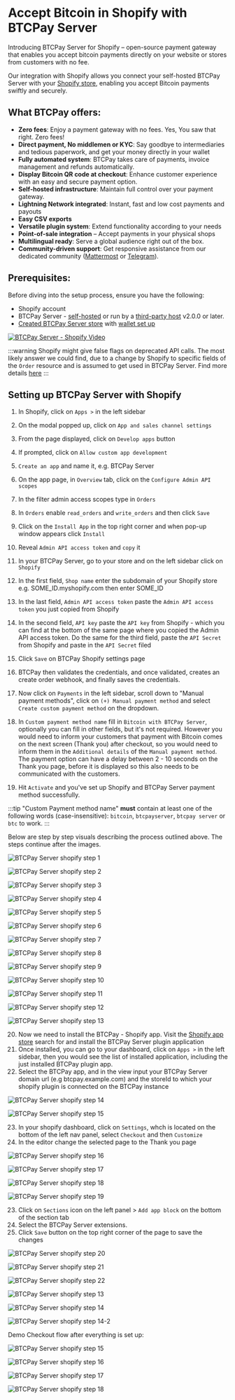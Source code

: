 # Accept Bitcoin in Shopify with BTCPay Server

Introducing BTCPay Server for Shopify – open-source payment gateway that enables you accept bitcoin payments directly on your website or stores from customers with no fee.

Our integration with Shopify allows you connect your self-hosted BTCPay Server with your [Shopify store](https://www.shopify.com/), enabling you accept Bitcoin payments swiftly and securely.


## What BTCPay offers:

- **Zero fees**: Enjoy a payment gateway with no fees. Yes, You saw that right. Zero fees!
- **Direct payment, No middlemen or KYC**: Say goodbye to intermediaries and tedious paperwork, and get your money directly in your wallet
- **Fully automated system**: BTCPay takes care of payments, invoice management and refunds automatically.
- **Display Bitcoin QR code at checkout**: Enhance customer experience with an easy and secure payment option.
- **Self-hosted infrastructure**: Maintain full control over your payment gateway.
- **Lightning Network integrated**: Instant, fast and low cost payments and payouts
- **Easy CSV exports**
- **Versatile plugin system**: Extend functionality according to your needs
- **Point-of-sale integration** – Accept payments in your physical shops
- **Multilingual ready**: Serve a global audience right out of the box.
- **Community-driven support**: Get responsive assistance from our dedicated community ([Mattermost](http://chat.btcpayserver.org/) or [Telegram](https://t.me/btcpayserver)).


## Prerequisites:

Before diving into the setup process, ensure you have the following:

- Shopify account
- BTCPay Server - [self-hosted](Deployment.md) or run by a [third-party host](/Deployment/ThirdPartyHosting.md) v2.0.0 or later.
- [Created BTCPay Server store](CreateStore.md) with [wallet set up](WalletSetup.md)

[![BTCPay Server - Shopify Video](https://img.youtube.com/vi/jJjAyvgWVfk/mqdefault.jpg)](https://www.youtube.com/watch?v=jJjAyvgWVfk)

:::warning
Shopify might give false flags on deprecated API calls. The most likely answer we could find, due to a change by Shopify to specific fields of the `Order` resource and is assumed to get used in BTCPay Server. Find more details [here](https://github.com/btcpayserver/btcpayserver/issues/4510)
:::

## Setting up BTCPay Server with Shopify

1. In Shopify, click on `Apps >` in the left sidebar
2. On the modal popped up, click on `App and sales channel settings`
3. From the page displayed, click on `Develop apps` button
4. If prompted, click on `Allow custom app development`
5. `Create an app` and name it, e.g. BTCPay Server
6. On the app page, in `Overview` tab, click on the `Configure Admin API scopes`
7. In the filter admin access scopes type in `Orders`
8. In `Orders` enable `read_orders` and `write_orders` and then click `Save`
9. Click on the `Install App` in the top right corner and when pop-up window appears click `Install`
10. Reveal `Admin API access token` and `copy` it
11. In your BTCPay Server, go to your store and on the left sidebar click on `Shopify`
12. In the first field, `Shop name` enter the subdomain of your Shopify store e.g. SOME_ID.myshopify.com then enter SOME_ID
13. In the last field, `Admin API access token` paste the `Admin API access token` you just copied from Shopify
14. In the second field, `API key` paste the `API key` from Shopify - which you can find at the bottom of the same page where you copied the Admin API access token. Do the same for the third field, paste the `API Secret` from Shopify and paste in the `API Secret` filed
15. Click `Save` on BTCPay Shopify settings page 
16. BTCPay then validates the credentials, and once validated, creates an create order webhook, and finally saves the credentials.
17. Now click on `Payments` in the left sidebar, scroll down to "Manual payment methods", click on `(+) Manual payment method` and select `Create custom payment method` on the dropdown.
18. In `Custom payment method name` fill in `Bitcoin with BTCPay Server`, optionally you can fill in other fields, but it's not required.
	However you would need to inform your customers that payment with Bitcoin comes on the next screen (Thank you) after checkout, so you would need to inform them in the `Additional details` of the `Manual payment method`.
	The payment option can have a delay between 2 - 10 seconds on the Thank you page, before it is displayed so this also needs to be communicated with the customers.
    	
19. Hit `Activate` and you've set up Shopify and BTCPay Server payment method successfully.

:::tip
"Custom Payment method name" **must** contain at least one of the following words (case-insensitive): `bitcoin`, `btcpayserver`, `btcpay server` or `btc` to work.
:::

Below are step by step visuals describing the process outlined above. The steps continue after the images.

![BTCPay Server shopify step 1](https://github.com/user-attachments/assets/92222ec3-85c7-44ea-8291-581d0d237d25)

![BTCPay Server shopify step 2](https://github.com/user-attachments/assets/f22c3ca8-3c8b-4eaa-bf16-13fd004612c7)

![BTCPay Server shopify step 3](https://github.com/user-attachments/assets/1343c374-eb63-4839-9689-6049ffd27bbb)

![BTCPay Server shopify step 4](https://github.com/user-attachments/assets/3f60bac1-bd3c-4c31-8e68-39fa827a3fbd)

![BTCPay Server shopify step 5](https://github.com/user-attachments/assets/5e8b24b8-9ee0-4d86-a127-98eb1421dd0f)

![BTCPay Server shopify step 6](https://github.com/user-attachments/assets/2496fef6-2733-46b8-be0b-e6fcf5290280)

![BTCPay Server shopify step 7](https://github.com/user-attachments/assets/6c00ef02-2d13-46d3-ad5e-3fee90f32394)

![BTCPay Server shopify step 8](https://github.com/user-attachments/assets/71c1cdcb-75d5-463c-8d3a-1ba4a8d19122)

![BTCPay Server shopify step 9](https://github.com/user-attachments/assets/f5a89262-26f4-4178-bc36-00656bb0d689)

![BTCPay Server shopify step 10](https://github.com/user-attachments/assets/daddffe9-6460-456c-aaf3-252e24cbd8ef)

![BTCPay Server shopify step 11](https://github.com/user-attachments/assets/089a03ca-d461-4c0c-81e8-0a5edb12e843)

![BTCPay Server shopify step 12](https://github.com/user-attachments/assets/8a3f8f99-8dd7-4b59-9e32-9d53905db373)

![BTCPay Server shopify step 13](https://github.com/user-attachments/assets/90f7f4ff-739b-4b45-8d10-f3af497fe77e)


20. Now we need to install the BTCPay - Shopify app. Visit the [Shopify app store](https://apps.shopify.com/) search for and install the BTCPay Server plugin application
21. Once installed, you can go to your dashboard, click on `Apps >` in the left sidebar, then you would see the list of installed application, including the just installed BTCPay plugin app. 
22. Select the BTCPay app, and in the view input your BTCPay Server domain url (e.g btcpay.example.com) and the storeId to which your shopify plugin is connected on the BTCPay instance

![BTCPay Server shopify step 14](https://github.com/user-attachments/assets/40469ad5-6545-4231-85ff-c9e35e729f76)

![BTCPay Server shopify step 15](https://github.com/user-attachments/assets/f498488c-e0e6-4ac6-8cab-fdb3db5a2746)

23. In your shopify dashboard, click on `Settings`, whch is located on the bottom of the left nav panel, select `Checkout` and then `Customize`
24. In the editor change the selected page to the Thank you page

![BTCPay Server shopify step 16](https://github.com/user-attachments/assets/62c850db-dfaf-46c2-b7a3-4d911e96bd15)

![BTCPay Server shopify step 17](https://github.com/user-attachments/assets/a8651278-0272-47bd-b685-a55eb41de6c9)

![BTCPay Server shopify step 18](https://github.com/user-attachments/assets/cebb68c7-9593-4c52-ad49-89d2858f155f)

![BTCPay Server shopify step 19](https://github.com/user-attachments/assets/cde0f703-dd72-45c0-9746-e9462a3b77ab)


23. Click on `Sections` icon on the left panel > `Add app block` on the bottom of the section tab
24. Select the BTCPay Server extensions.
25. Click `Save` button on the top right corner of the page to save the changes


![BTCPay Server shopify step 20](https://github.com/user-attachments/assets/4756be6d-513d-41c0-9e28-4c5b1086cd84)

![BTCPay Server shopify step 21](https://github.com/user-attachments/assets/bdc64c5e-af81-417e-b247-85c610687fb7)

![BTCPay Server shopify step 22](https://github.com/user-attachments/assets/19cf8823-23a5-4c40-8a1d-8db56ae2b54b)




![BTCPay Server shopify step 13](./img/shopify/btcpayshopify13.png)

![BTCPay Server shopify step 14](./img/shopify/btcpayshopify14.png)

![BTCPay Server shopify step 14-2](./img/shopify/btcpayshopify14-2.png)

Demo Checkout flow after everything is set up:

![BTCPay Server shopify step 15](./img/shopify/btcpayshopify15.png)

![BTCPay Server shopify step 16](./img/shopify/btcpayshopify16.png)

![BTCPay Server shopify step 17](./img/shopify/btcpayshopify17.png)

![BTCPay Server shopify step 18](./img/shopify/btcpayshopify18.png)
